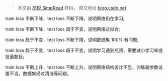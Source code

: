 > 本文由 [简悦 SimpRead](http://ksria.com/simpread/) 转码， 原文地址 [blog.csdn.net](https://blog.csdn.net/SMF0504/article/details/71698354)

train loss 不断下降，test loss 不断下降，说明网络仍在学习;

train loss 不断下降，test loss 趋于不变，说明网络过拟合;

train loss 趋于不变，test loss 不断下降，说明数据集 100% 有问题;

train loss 趋于不变，test loss 趋于不变，说明学习遇到瓶颈，需要减小学习率或批量数目;

train loss 不断上升，test loss 不断上升，说明网络结构设计不当，训练超参数设置不当，数据集经过清洗等问题。